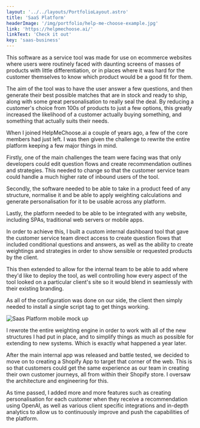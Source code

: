 ```yaml
---
layout: '../../layouts/PortfolioLayout.astro'
title: 'SaaS Platform'
headerImage: '/img/portfolio/help-me-choose-example.jpg'
link: 'https://helpmechoose.ai/'
linkText: 'Check it out'
key: 'saas-business'
---
```


This software as a service tool was made for use on ecommerce websites where users were routinely faced with daunting screens of masses of products with little differentiation, or in places where it was hard for the customer themselves to know which product would be a good fit for them.

The aim of the tool was to have the user answer a few questions, and then generate their best possible matches that are in stock and ready to ship, along with some great personalisation to really seal the deal. By reducing a customer's choice from 100s of products to just a few options, this greatly increased the likelihood of a customer actually buying something, and something that actually suits their needs.

When I joined HelpMeChoose.ai a couple of years ago, a few of the core members had just left. I was then given the challenge to rewrite the entire platform keeping a few major things in mind.

Firstly, one of the main challenges the team were facing was that only developers could edit question flows and create recommendation outlines and strategies. This needed to change so that the customer service team could handle a much higher rate of inbound users of the tool.

Secondly, the software needed to be able to take in a product feed of any structure, normalise it and be able to apply weighting calculations and generate personalisation for it to be usable across any platform.

Lastly, the platform needed to be able to be integrated with any website, including SPAs, traditional web servers or mobile apps.

In order to achieve this, I built a custom internal dashboard tool that gave the customer service team direct access to create question flows that included conditional questions and answers, as well as the ability to create weightings and strategies in order to show sensible or requested products by the client.

This then extended to allow for the internal team to be able to add where they'd like to deploy the tool, as well controlling how every aspect of the tool looked on a particular client's site so it would blend in seamlessly with their existing branding.

As all of the configuration was done on our side, the client then simply needed to install a single script tag to get things working.

![Saas Platform mobile mock up](/img/portfolio/hmc-phone-mockup.jpg)

I rewrote the entire weighting engine in order to work with all of the new structures I had put in place, and to simplify things as much as possible for extending to new systems. Which is exactly what happened a year later.

After the main internal app was released and battle tested, we decided to move on to creating a Shopify App to target that corner of the web. This is so that customers could get the same experience as our team in creating their own customer journeys, all from within their Shopify store. I oversaw the architecture and engineering for this.

As time passed, I added more and more features such as creating personalisation for each customer when they receive a recommendation using OpenAI, as well as various client specific integrations and in-depth analytics to allow us to continuously improve and push the capabilities of the platform.
